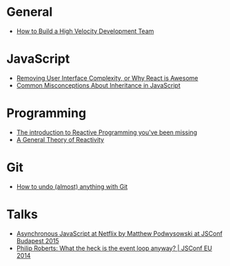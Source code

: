 General
===

- [How to Build a High Velocity Development Team](https://medium.com/javascript-scene/how-to-build-a-high-velocity-development-team-4b2360d34021)

JavaScript
===

- [Removing User Interface Complexity, or Why React is Awesome](http://jlongster.com/Removing-User-Interface-Complexity,-or-Why-React-is-Awesome)
- [Common Misconceptions About Inheritance in JavaScript](https://medium.com/javascript-scene/common-misconceptions-about-inheritance-in-javascript-d5d9bab29b0a)

Programming
===

- [The introduction to Reactive Programming you've been missing](https://gist.github.com/staltz/868e7e9bc2a7b8c1f754)
- [A General Theory of Reactivity](https://github.com/kriskowal/gtor)

Git
===

- [How to undo (almost) anything with Git](https://github.com/blog/2019-how-to-undo-almost-anything-with-git)

Talks
===

- [Asynchronous JavaScript at Netflix by Matthew Podwysowski at JSConf Budapest 2015](https://youtu.be/a8W5VVGO-jA)
- [Philip Roberts: What the heck is the event loop anyway? | JSConf EU 2014](https://youtu.be/8aGhZQkoFbQ)
